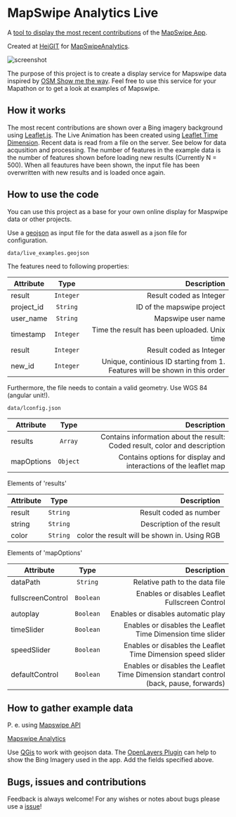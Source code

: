# MapSwipe Analytics Live

A [tool to display the most recent contributions](http://mapswipe.geog.uni-heidelberg.de/live.html) of the [MapSwipe App](http://mapswipe.org/).

Created at [HeiGIT](http://www.geog.uni-heidelberg.de/gis/heigit_en.html) for [MapSwipeAnalytics](http://mapswipe.geog.uni-heidelberg.de/).

![screenshot](https://mapswipe.geog.uni-heidelberg.de/img/liveScreen.png")

The purpose of this project is to create a display service for Mapswipe data inspired by [OSM Show me the way](https://osmlab.github.io/show-me-the-way/).
Feel free to use this service for your Mapathon or to get a look at examples of Mapswipe.



## How it works

The most recent contributions are shown over a  Bing imagery background using [Leaflet.js](http://leafletjs.com/). The Live Animation has been created using [Leaflet Time Dimension](https://github.com/socib/Leaflet.TimeDimension). Recent data is read from a file on the server. See below for data acqusition and processing. The number of features in the example data is the number of features shown before loading new results (Currently N = 500). When all feautures have been shown, the input file has been overwritten with new results and is loaded once again.

## How to use the code

You can use this project as a base for your own online display for Maspwipe data or other projects.

Use a [geojson](http://geojson.org/) as input file for the data aswell as a json file for configuration.

    data/live_examples.geojson
The features need to following properties:

| Attribute     | Type          | Description  |
| ------------- |:-------------:| -----:|
| result      | `Integer` | Result coded as Integer |
| project_id      | `String`      |   ID of the mapswipe project |
| user_name      | `String`      |   Mapswipe user name |
| timestamp      | `Integer`      |   Time the result has been uploaded. Unix time |
| result      | `Integer` | Result coded as Integer |
| new_id | `Integer`      |    Unique, continious ID starting from 1. Features will be shown in this order |

Furthermore, the file needs to contain a valid geometry. Use WGS 84 (angular unit!).

	data/lconfig.json

| Attribute     | Type          | Description  |
| ------------- |:-------------:| -----:|
| results      | `Array` | Contains information about the result: Coded result, color and description |
| mapOptions      | `Object`      |   Contains options for display and interactions of the leaflet map |

  Elements of 'results'

| Attribute     | Type          | Description  |
| ------------- |:-------------:| -----:|
| result      | `String` | Result coded as number |
| string      | `String`      |   Description of the result |
| color      | `String`      |   color the result will be shown in. Using RGB |

  Elements of 'mapOptions'

| Attribute     | Type          | Description  |
| ------------- |:-------------:| -----:|
| dataPath      | `String` | Relative path to the data file |
| fullscreenControl      | `Boolean`      |   Enables or disables Leaflet Fullscreen Control |
| autoplay      | `Boolean`      |   Enables or disables automatic play |
| timeSlider      | `Boolean`      |   Enables or disables the Leaflet Time Dimension time slider  |
| speedSlider      | `Boolean`      |   Enables or disables the Leaflet Time Dimension speed slider  |
| defaultControl      | `Boolean`      |   Enables or disables the Leaflet Time Dimension standart control (back, pause, forwards)  |

## How to gather example data

P. e. using [Mapswipe API](https://docs.google.com/document/d/1RwN4BNhgMT5Nj9EWYRBWxIZck5iaawg9i_5FdAAderw/edit#heading=h.wp1a8ue6nwhv)

[Mapswipe Analytics](http://mapswipe.geog.uni-heidelberg.de/download/)

Use [QGis](https://www.qgis.org/de) to work with geojson data.
The [OpenLayers Plugin](https://plugins.qgis.org/plugins/openlayers_plugin/) can help to show the Bing Imagery used in the app.
Add the fields specified above.


## Bugs, issues and contributions

Feedback is always welcome!
For any wishes or notes about bugs please use a [issue](https://gitlab.gistools.geog.uni-heidelberg.de/giscience/mapswipe/MapSwipeTutorial/issues)!
